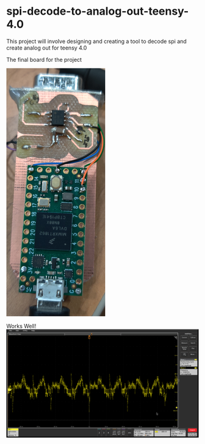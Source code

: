 # spi-decode-to-analog-out-teensy-4.0

This project will involve designing and creating a tool to decode spi and create analog out for teensy 4.0










The final board for the project


![alt text](https://github.com/connor91042/spi-decode-to-analog-out-teensy-4.0/blob/main/picture%20of%20device.PNG)


Works Well!
![alt text](https://github.com/connor91042/spi-decode-to-analog-out-teensy-4.0/blob/main/Testing/performance_001.png)


